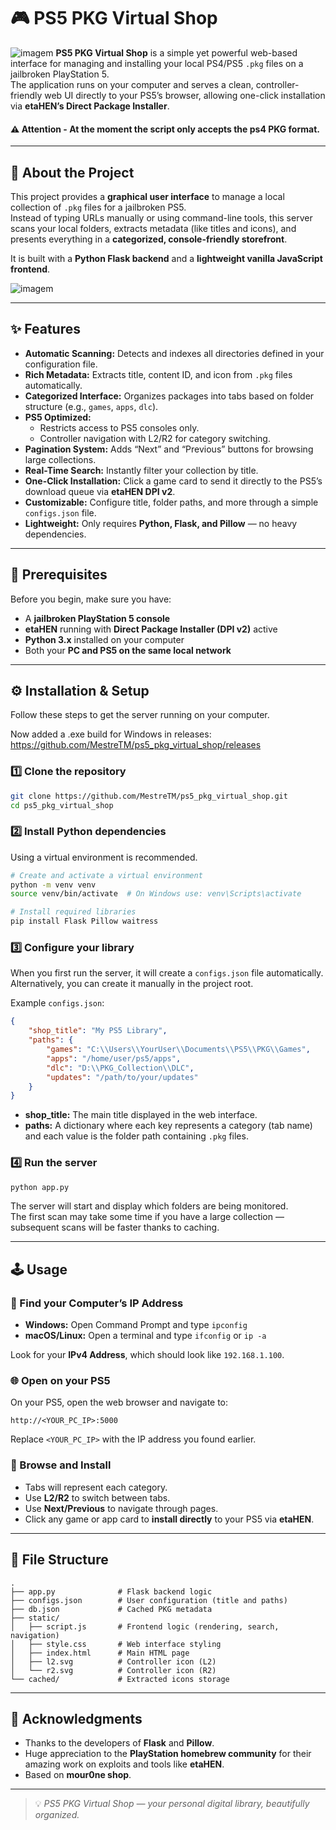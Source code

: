 # 🎮 PS5 PKG Virtual Shop

![imagem](https://i.imgur.com/uy0G3pW.png)
**PS5 PKG Virtual Shop** is a simple yet powerful web-based interface for managing and installing your local PS4/PS5 `.pkg` files on a jailbroken PlayStation 5.  
The application runs on your computer and serves a clean, controller-friendly web UI directly to your PS5’s browser, allowing one-click installation via **etaHEN’s Direct Package Installer**.

#### ⚠️ Attention - At the moment the script only accepts the ps4 PKG format.

---

## 📘 About the Project

This project provides a **graphical user interface** to manage a local collection of `.pkg` files for a jailbroken PS5.  
Instead of typing URLs manually or using command-line tools, this server scans your local folders, extracts metadata (like titles and icons), and presents everything in a **categorized, console-friendly storefront**.

It is built with a **Python Flask backend** and a **lightweight vanilla JavaScript frontend**.

![imagem](https://i.imgur.com/wP8KSDp.png)

---

## ✨ Features

- **Automatic Scanning:** Detects and indexes all directories defined in your configuration file.
- **Rich Metadata:** Extracts title, content ID, and icon from `.pkg` files automatically.
- **Categorized Interface:** Organizes packages into tabs based on folder structure (e.g., `games`, `apps`, `dlc`).
- **PS5 Optimized:**
  - Restricts access to PS5 consoles only.
  - Controller navigation with L2/R2 for category switching.
- **Pagination System:** Adds “Next” and “Previous” buttons for browsing large collections.
- **Real-Time Search:** Instantly filter your collection by title.
- **One-Click Installation:** Click a game card to send it directly to the PS5’s download queue via **etaHEN DPI v2**.
- **Customizable:** Configure title, folder paths, and more through a simple `configs.json` file.
- **Lightweight:** Only requires **Python, Flask, and Pillow** — no heavy dependencies.

---

## 🧰 Prerequisites

Before you begin, make sure you have:

- A **jailbroken PlayStation 5 console**
- **etaHEN** running with **Direct Package Installer (DPI v2)** active
- **Python 3.x** installed on your computer
- Both your **PC and PS5 on the same local network**

---

## ⚙️ Installation & Setup

Follow these steps to get the server running on your computer.

Now added a .exe build for Windows in releases: https://github.com/MestreTM/ps5_pkg_virtual_shop/releases

### 1️⃣ Clone the repository

```bash
git clone https://github.com/MestreTM/ps5_pkg_virtual_shop.git
cd ps5_pkg_virtual_shop
```

### 2️⃣ Install Python dependencies

Using a virtual environment is recommended.

```bash
# Create and activate a virtual environment
python -m venv venv
source venv/bin/activate  # On Windows use: venv\Scripts\activate

# Install required libraries
pip install Flask Pillow waitress
```

### 3️⃣ Configure your library

When you first run the server, it will create a `configs.json` file automatically.  
Alternatively, you can create it manually in the project root.

Example `configs.json`:

```json
{
    "shop_title": "My PS5 Library",
    "paths": {
        "games": "C:\\Users\\YourUser\\Documents\\PS5\\PKG\\Games",
        "apps": "/home/user/ps5/apps",
        "dlc": "D:\\PKG_Collection\\DLC",
        "updates": "/path/to/your/updates"
    }
}
```

- **shop_title:** The main title displayed in the web interface.  
- **paths:** A dictionary where each key represents a category (tab name) and each value is the folder path containing `.pkg` files.

### 4️⃣ Run the server

```bash
python app.py
```

The server will start and display which folders are being monitored.  
The first scan may take some time if you have a large collection — subsequent scans will be faster thanks to caching.

---

## 🕹️ Usage

### 🔧 Find your Computer’s IP Address

- **Windows:** Open Command Prompt and type `ipconfig`
- **macOS/Linux:** Open a terminal and type `ifconfig` or `ip -a`

Look for your **IPv4 Address**, which should look like `192.168.1.100`.

### 🌐 Open on your PS5

On your PS5, open the web browser and navigate to:

```
http://<YOUR_PC_IP>:5000
```

Replace `<YOUR_PC_IP>` with the IP address you found earlier.

### 🛒 Browse and Install

- Tabs will represent each category.  
- Use **L2/R2** to switch between tabs.  
- Use **Next/Previous** to navigate through pages.  
- Click any game or app card to **install directly** to your PS5 via **etaHEN**.

---

## 📁 File Structure

```
.
├── app.py              # Flask backend logic
├── configs.json        # User configuration (title and paths)
├── db.json             # Cached PKG metadata
├── static/
│   ├── script.js       # Frontend logic (rendering, search, navigation)
│   ├── style.css       # Web interface styling
│   ├── index.html      # Main HTML page
│   ├── l2.svg          # Controller icon (L2)
│   └── r2.svg          # Controller icon (R2)
└── cached/             # Extracted icons storage
```

---

## 🙏 Acknowledgments

- Thanks to the developers of **Flask** and **Pillow**.  
- Huge appreciation to the **PlayStation homebrew community** for their amazing work on exploits and tools like **etaHEN**.  
- Based on **mour0ne shop**.  

---

> 💡 *PS5 PKG Virtual Shop — your personal digital library, beautifully organized.*
